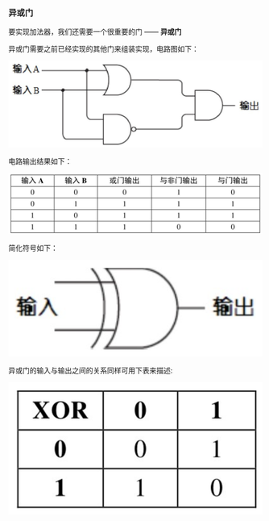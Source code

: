 ### 异或门

要实现加法器，我们还需要一个很重要的门 —— **异或门**

异或门需要之前已经实现的其他门来组装实现，电路图如下：

![](../assets/images/02-37.png)

电路输出结果如下：

![](../assets/images/02-38.png)

简化符号如下：

![](../assets/images/02-39.png)

异或门的输入与输出之间的关系同样可用下表来描述:

![](../assets/images/02-36.png)
